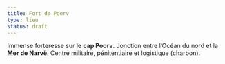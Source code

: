 ```yaml
---
title: Fort de Poorv
type: lieu
status: draft
---
```


Immense forteresse sur le **cap Poorv**. Jonction entre l’Océan du nord et la **Mer de Narvë**.
Centre militaire, pénitentiaire et logistique (charbon).
